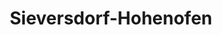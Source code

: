---
title: Sieversdorf-Hohenofen
url: /sieversdorf-hohenofen/
latitude: 52.825
longitude: 12.396
---